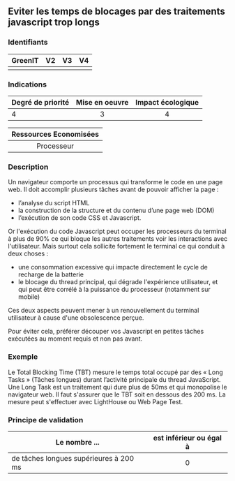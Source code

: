 ## Eviter les temps de blocages par des traitements javascript trop longs

### Identifiants

| GreenIT |  V2  |  V3  |  V4  |
|:-------:|:----:|:----:|:----:|
|      |   |   |      |

### Indications

| Degré de priorité |      Mise en oeuvre       |  Impact écologique    |
|-------------------|:-------------------------:|:---------------------:|
| 4 | 3 | 4 |

|Ressources Economisées                                      |
|:----------------------------------------------------------:|
|Processeur    |

### Description

Un navigateur comporte un processus qui transforme le code en une page web. Il doit accomplir plusieurs tâches avant de pouvoir afficher la page : 

- l’analyse du script HTML
- la construction de la structure et du contenu d’une page web (DOM)
- l’exécution de son code CSS et Javascript.

Or l'exécution du code Javascript peut occuper les processeurs du terminal à plus de 90% ce qui bloque les autres traitements voir les interactions avec l'utilisateur. 
Mais surtout cela sollicite fortement le terminal ce qui conduit à deux choses :

- une consommation excessive qui impacte directement le cycle de recharge de la batterie
- le blocage du thread principal, qui dégrade l'expérience utilisateur, et qui peut être corrélé à la puissance du processeur (notamment sur mobile)

Ces deux aspects peuvent mener à un renouvellement du terminal utilisateur à cause d'une obsolescence perçue.

Pour éviter cela, préférer découper vos Javascript en petites tâches exécutées au moment requis et non pas avant.

### Exemple

Le Total Blocking Time (TBT) mesure le temps total occupé par des « Long Tasks » (Tâches longues) durant l’activité principale du thread JavaScript.
Une Long Task est un traitement qui dure plus de 50ms et qui monopolise le navigateur web.
Il faut s'assurer que le TBT soit en dessous des 200 ms.
La mesure peut s'effectuer avec LightHouse ou Web Page Test.

### Principe de validation

| Le nombre ... |     est inférieur ou égal à   |  
|-------------------|:-------------------------:|
| de tâches longues supérieures à 200 ms  |  0  |
